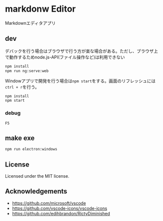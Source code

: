 # markdonw Editor

Markdownエディタアプリ

## dev

デバックを行う場合はブラウザで行う方が楽な場合がある。ただし、ブラウザ上で動作するためnode.js-API(ファイル操作など)は利用できない

```bash
npm install
npm run ng:serve:web
```

Windowアプリで開発を行う場合は`npm start`をする。画面のリフレッシュには`ctrl + r`を行う。

```bash
npm install
npm start
```

### debug

`F5`

## make exe

```bash
npm run electron:windows
```

## License

Licensed under the MIT license.

## Acknowledgements

* https://github.com/microsoft/vscode
* https://github.com/vscode-icons/vscode-icons
* https://github.com/edihbrandon/RictyDiminished
